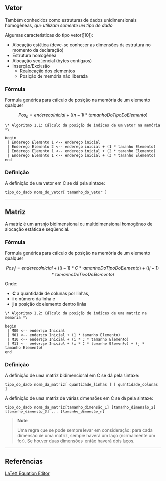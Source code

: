 
## Vetor

Também conhecidos como estruturas de dados unidimensionais homogêneas, *que utilizam somente um tipo de dado*

Algumas características do tipo vetor([10]):

* Alocação estática (deve-se conhecer as dimensões da estrutura no momento da declaração)
* Estrutura homogênea
* Alocação seqüencial (bytes contíguos)
* Inserção/Exclusão
	+ Realocação dos elementos
	+ Posição de memória não liberada


### Fórmula 
Formula genérica para cálculo de posição na memória de um elemento qualquer

$${Pos_n= enderecoInicial + ( (n - 1) * tamanhoDoTipoDoElemento) }$$

```
\* Algoritmo 1.1: Cálculo da posição de índices de um vetor na memória *\

begin
 | Endereço Elemento 1 <-- endereço inicial 
 | Endereço Elemento 2 <-- endereço inicial + (1 * tamanho Elemento)
 | Endereço Elemento 1 <-- endereço inicial + (2 * tamanho Elemento)
 | Endereço Elemento 1 <-- endereço inicial + (3 * tamanho Elemento)
end
```

### Definição

A definição de um vetor em C se dá pela sintaxe:

```
tipo_do_dado nome_do_vetor[ tamanho_do_vetor ]
```

----
## Matriz

A matriz é um arranjo bidimensional ou multidimensional homogêneo de alocação estática e seqüencial.

### Fórmula 
Formula genérica para cálculo de posição na memória de um elemento qualquer

$${Pos_ij= enderecoInicial + ((i-1) * C * tamanhoDoTipoDoElemento) + ((j-1) * tamanhoDoTipoDoElemento)}$$

Onde: 
* **C** a quantidade de colunas por linhas, 
* **i** o número da linha e 
* **j** a posição do elemento dentro linha


```
\* Algoritmo 1.2: Cálculo da posição de índices de uma matriz na memória *\

begin
 | M00 <-- endereço Inicial 
 | M01 <-- endereço Inicial + (1 * tamanho Elemento)
 | M10 <-- endereço Inicial + (i * C * tamanho Elemento)
 | M11 <-- endereço Inicial + (i * C * tamanho Elemento) + (j * tamanho Elemento)
end
```

### Definição

A definição de uma matriz bidimencional em C se dá pela sintaxe:

```
tipo_do_dado nome_da_matriz[ quantidade_linhas ] [ quantidade_colunas ]
```

A definição de uma matriz de várias dimensões em C se dá pela sintaxe:

```
tipo_do_dado nome_da_matriz[tamanho_dimensão_1] [tamanho_dimensão_2] [tamanho_dimensão_3] ... [tamanho_dimensão_n]
```

> **Note**
> 
> Uma regra que se pode sempre levar em consideração:
> para cada dimensão de uma matriz, sempre haverá um laço (normalmente um for). Se houver duas dimensões, então haverá dois laços.


----
## Referências
[LaTeX Equation Editor](https://www.codecogs.com/latex/eqneditor.php)
